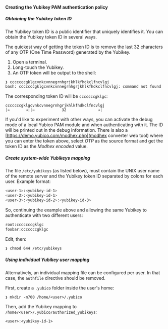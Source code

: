 #### Creating the Yubikey PAM authentication policy

##### Obtaining the Yubikey token ID

The Yubikey token ID is a public identifier that uniquely identifies it. You can obtain the Yubikey token ID in several ways.

The quickest way of getting the token ID is to remove the last 32 characters of any OTP (One Time Password) generated by the Yubikey.

1. Open a terminal.
2. Long-touch the Yubikey.
3. An OTP token will be output to the shell:

```sh
❯ cccccccgklgcvnkcvnnegrnhgrjkhlkfhdkclfncvlgj
bash: cccccccgklgcvnkcvnnegrnhgrjkhlkfhdkclfncvlgj: command not found
```

The corresponding token ID will be `cccccccgklgc`:

```
cccccccgklgcvnkcvnnegrnhgrjkhlkfhdkclfncvlgj
┊←       →┊┊←            32              →┊
```

If you'd like to experiment with other ways, you can activate the debug mode of a local Yubico PAM module and when authenticating with it. The ID will be printed out in the debug information. There is also a [https://demo.yubico.com/modhex.php](modhex converter web tool) where you can enter the token above, select _OTP_ as the source format and get the token ID as the _Modhex encoded_ value.

##### Create system-wide Yubikeys mapping

The file `/etc/yubikeys` (as listed below), must contain the UNIX user name of the remote server and the Yubikey token ID separated by colons for each user. Example format:

```sh
<user-1>:<yubikey-id-1>
<user-2>:<yubikey-id-1>
<user-3>:<yubikey-id-2>:<yubikey-id-3>
```

So, continuing the example above and allowing the same Yubikey to authenticate with two different users:

```sh
root:cccccccgklgc
foobar:cccccccgklgc
```

Edit, then:

```sh
❯ chmod 644 /etc/yubikeys
```

##### Using individual Yubikey user mapping

Alternatively, an individual mapping file can be configured per user. In that case, the `authfile` directive should be removed.

First, create a `.yubico` folder inside the user's home:

```
❯ mkdir -m700 /home/<user>/.yubico
```

Then, add the Yubikey mapping to `/home/<user>/.yubico/authorized_yubikeys`:

```
<user>:<yubikey-id-1>
```
